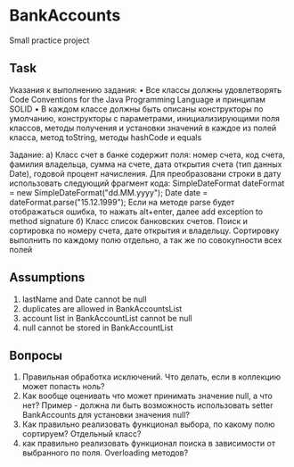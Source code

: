 # BankAccounts
Small practice project
## Task

Указания к выполнению задания:
•	Все классы должны удовлетворять Code Conventions for the Java Programming Language и принципам SOLID
•	В каждом классе должны быть описаны конструкторы по умолчанию, конструкторы с параметрами, инициализирующими поля классов, методы получения и установки значений в каждое из полей класса, метод toString, методы hashCode и equals

Задание:
а) Класс счет в банке содержит поля: номер счета, код счета, фамилия владельца, сумма на счете, дата открытия счета (тип данных Date), годовой процент начисления.
Для преобразовани строки в дату использовать следующий фрагмент кода:
SimpleDateFormat dateFormat = new SimpleDateFormat("dd.MM.yyyy");
Date date = dateFormat.parse("15.12.1999");
Если на методе parse будет отображаться ошибка, то нажать alt+enter, далее add exception to method signature
б) Класс список банковских счетов. Поиск и сортировка по номеру счета, дате открытия и владельцу. Сортировку выполнить по каждому полю отдельно, а так же по совокупности всех полей

## Assumptions
1. lastName and Date cannot be null
2. duplicates are allowed in BankAccountsList
3. account list in BankAccountList cannot be null
4. null cannot be stored in BankAccountList

## Вопросы
1. Правильная обработка исключений. Что делать, если в коллекцию может попасть ноль?
2. Как вообще оценивать что может принимать значение null, а что нет? Пример - должна ли быть возможность использовать setter BankAccounts для установки значения null?
3. Как правильно реализовать функционал выбора, по какому полю сортируем? Отдельный класс?
4. как правильно реализовать функционал поиска в зависимости от выбранного по поля. Overloading методов?